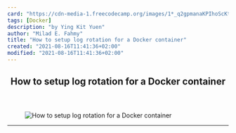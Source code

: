 ```yaml
---
card: "https://cdn-media-1.freecodecamp.org/images/1*_q2gpmanaKPIhoScKtgt1Q.png"
tags: [Docker]
description: "by Ying Kit Yuen"
author: "Milad E. Fahmy"
title: "How to setup log rotation for a Docker container"
created: "2021-08-16T11:41:36+02:00"
modified: "2021-08-16T11:41:36+02:00"
---
```

<div class="site-wrapper">
<main id="site-main" class="site-main outer">
<div class="inner">
<article class="post-full post tag-docker tag-technology tag-programming tag-productivity tag-debugging ">
<header class="post-full-header">
<h1 class="post-full-title">How to setup log rotation for a Docker container</h1>
</header>
<figure class="post-full-image">
<picture>
<source media="(max-width: 700px)" sizes="1px" srcset="data:image/gif;base64,R0lGODlhAQABAIAAAAAAAP///yH5BAEAAAAALAAAAAABAAEAAAIBRAA7 1w">
<source media="(min-width: 701px)" sizes="(max-width: 800px) 400px,
(max-width: 1170px) 700px,
1400px" srcset="https://cdn-media-1.freecodecamp.org/images/1*_q2gpmanaKPIhoScKtgt1Q.png 300w,
https://cdn-media-1.freecodecamp.org/images/1*_q2gpmanaKPIhoScKtgt1Q.png 600w,
https://cdn-media-1.freecodecamp.org/images/1*_q2gpmanaKPIhoScKtgt1Q.png 1000w,
https://cdn-media-1.freecodecamp.org/images/1*_q2gpmanaKPIhoScKtgt1Q.png 2000w">
<img onerror="this.style.display='none'" src="https://cdn-media-1.freecodecamp.org/images/1*_q2gpmanaKPIhoScKtgt1Q.png" alt="How to setup log rotation for a Docker container">
</picture>
</figure>
<section class="post-full-content">
<div class="post-content medium-migrated-article">
</div>
<hr>
</section>
</article>
</div>
</main>
</div>
<!-- Google Tag Manager (noscript) -->
<!-- End Google Tag Manager (noscript) -->
